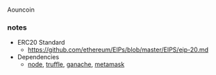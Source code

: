#
Aouncoin

### notes

- ERC20 Standard 
  - https://github.com/ethereum/EIPs/blob/master/EIPS/eip-20.md
- Dependencies
  - [node](https://nodejs.org/en/download/), [truffle](https://www.npmjs.com/package/truffle), [ganache](https://www.trufflesuite.com/ganache), [metamask](https://metamask.io/download)
